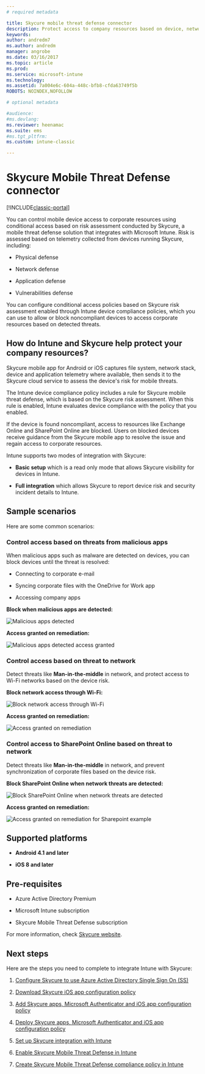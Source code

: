 ```yaml
---
# required metadata

title: Skycure mobile threat defense connector 
description: Protect access to company resources based on device, network and application risk with the Skycure Mobile Threat Defense connector and Intune.
keywords:
author: andredm7
ms.author: andredm
manager: angrobe
ms.date: 03/16/2017
ms.topic: article
ms.prod:
ms.service: microsoft-intune
ms.technology:
ms.assetid: 7a004e6c-604a-448c-bfb8-cfda63749f5b
ROBOTS: NOINDEX,NOFOLLOW

# optional metadata

#audience:
#ms.devlang:
ms.reviewer: heenamac
ms.suite: ems
#ms.tgt_pltfrm:
ms.custom: intune-classic

---
```


# Skycure Mobile Threat Defense connector

[!INCLUDE[classic-portal](../includes/classic-portal.md)]

You can control mobile device access to corporate resources using conditional access based on risk assessment conducted by Skycure, a mobile threat defense solution that integrates with Microsoft Intune. Risk is assessed based on telemetry collected from devices running Skycure, including:

-   Physical defense

-   Network defense

-   Application defense

-   Vulnerabilities defense

You can configure conditional access policies based on Skycure risk assessment enabled through Intune device compliance policies, which you can use to allow or block noncompliant devices to access corporate resources based on detected threats.

## How do Intune and Skycure help protect your company resources?

Skycure mobile app for Android or iOS captures file system, network stack, device and application telemetry where available, then sends it to the Skycure cloud service to assess the device's risk for mobile threats.

The Intune device compliance policy includes a rule for Skycure mobile threat defense, which is based on the Skycure risk assessment. When this rule is enabled, Intune evaluates device compliance with the policy that you enabled.

If the device is found noncompliant, access to resources like Exchange Online and SharePoint Online are blocked. Users on blocked devices receive guidance from the Skycure mobile app to resolve the issue and regain access to corporate resources.

Intune supports two modes of integration with Skycure:

-   **Basic setup** which is a read only mode that allows Skycure visibility for devices in Intune.

-   **Full integration** which allows Skycure to report device risk and security incident details to Intune.

## Sample scenarios

Here are some common scenarios:

### Control access based on threats from malicious apps

When malicious apps such as malware are detected on devices, you can block devices until the threat is resolved:

-   Connecting to corporate e-mail

-   Syncing corporate files with the OneDrive for Work app

-   Accessing company apps

**Block when malicious apps are detected:**

![Malicious apps detected](../media/mtp/skycure-arch-1.png)

**Access granted on remediation:**

![Malicious apps detected access granted](../media/mtp/skycure-arch-2.png)

### Control access based on threat to network

Detect threats like **Man-in-the-middle** in network, and protect access to Wi-Fi networks based on the device risk.

**Block network access through Wi-Fi:**

![Block network access through Wi-Fi](../media/mtp/skycure-arch-3.png)

**Access granted on remediation:**

![Access granted on remediation](../media/mtp/skycure-arch-4.png)

### Control access to SharePoint Online based on threat to network

Detect threats like **Man-in-the-middle** in network, and prevent synchronization of corporate files based on the device risk.

**Block SharePoint Online when network threats are detected:**

![Block SharePoint Online when network threats are detected](../media/mtp/skycure-arch-5.png)

**Access granted on remediation:**

![Access granted on remediation for Sharepoint example](../media/mtp/skycure-arch-6.png)

## Supported platforms

-   **Android 4.1 and later**

-   **iOS 8 and later**

## Pre-requisites

-   Azure Active Directory Premium

-   Microsoft Intune subscription

-   Skycure Mobile Threat Defense subscription

For more information, check [Skycure website](https://www.skycure.com/skycure-microsoft-integration/).

## Next steps

Here are the steps you need to complete to integrate Intune with Skycure:

1.  [Configure Skycure to use Azure Active Directory Single Sign On (SS)](/intune-classic/deploy-use/configure-skycure-to-use-azure-active-directory-single-sign-on)

2.  [Download Skycure iOS app configuration policy](/intune-classic/deploy-use/download-skycure-ios-app-configuration-policy)

3.  [Add Skycure apps, Microsoft Authenticator and iOS app configuration policy](/intune-classic/deploy-use/add-skycure-apps-microsoft-authenticator-and-ios-app-configuration-policy)

4.  [Deploy Skycure apps, Microsoft Authenticator and iOS app configuration policy](/intune-classic/deploy-use/deploy-skycure-apps-microsoft-authenticator-app-and-ios-app-configuration-policy)

5.  [Set up Skycure integration with Intune](/intune-classic/deploy-use/setup-the-skycure-integration-with-Intune)

6.  [Enable Skycure Mobile Threat Defense in Intune](/intune-classic/deploy-use/enable-skycure-mobile-threat-defense-in-intune)

7.  [Create Skycure Mobile Threat Defense compliance policy in Intune](/intune-classic/deploy-use/create-skycure-mobile-threat-defense-compliance-policy)
